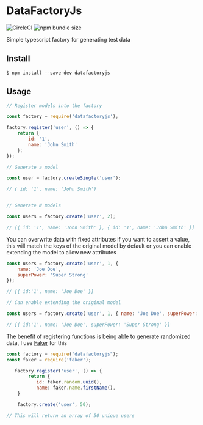 # DataFactoryJs

![CircleCI](https://img.shields.io/circleci/build/github/jacobsidford/datafactoryjs?token=1b2fcb60222b79f423e1cde88a21bf26c4bdc94d)
![npm bundle size](https://img.shields.io/bundlephobia/min/datafactoryjs?color=green)

Simple typescript factory for generating test data

## Install

```
$ npm install --save-dev datafactoryjs
```

## Usage

```js
// Register models into the factory

const factory = require('datafactoryjs');

factory.register('user', () => {
	return {
		id: '1',
		name: 'John Smith'
	};
});

// Generate a model

const user = factory.createSingle('user');

// { id: '1', name: 'John Smith'}


// Generate N models

const users = factory.create('user', 2);

// [{ id: '1', name: 'John Smith' }, { id: '1', name: 'John Smith' }]
```

You can overwrite data with fixed attributes if you want to assert a value, this will match the keys of the original model by default or you can enable extending the model to allow new attributes

```js
const users = factory.create('user', 1, {
	name: 'Joe Doe',
	superPower: 'Super Strong'
});

// [{ id:'1', name: 'Joe Doe' }]

// Can enable extending the original model

const users = factory.create('user', 1, { name: 'Joe Doe', superPower: 'Super Strong' }, true);

// [{ id:'1', name: 'Joe Doe', superPower: 'Super Strong' }]
```

The benefit of registering functions is being able to generate randomized data, I use [Faker](https://www.npmjs.com/package/faker) for this

```js
const factory = require("datafactoryjs");
const faker = require('faker');

   factory.register('user', () => {
        return {
           id: faker.random.uuid(),
           name: faker.name.firstName(),
    }

    factory.create('user', 50);

// This will return an array of 50 unique users
```
